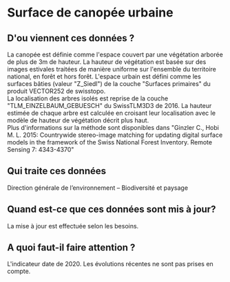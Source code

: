 <!--- Content retrieved by 'generate_doc_accordion_panels()' in fct_helpers.R & utils_helpers.R -->
<!--- Don't add linebreaks within paragraphs, add empty line at the end, prefer plain HTML for links -->

# Surface de canopée urbaine

## D'ou viennent ces données ?

La canopée est définie comme l'espace couvert par une végétation arborée de plus de 3m de hauteur. La hauteur de végétation est basée sur des images estivales traitées de manière uniforme sur l'ensemble du territoire national, en forêt et hors forêt. L'espace urbain est défini comme les surfaces bâties (valeur "Z_Siedl") de la couche "Surfaces primaires" du produit VECTOR252 de swisstopo. <br>
La localisation des arbres isolés est reprise de la couche "TLM_EINZELBAUM_GEBUESCH" du SwissTLM3D3 de 2016. La hauteur estimée de chaque arbre est calculée en croisant leur localisation avec le modèle de hauteur de végétation décrit plus haut. <br>
Plus d'informations sur la méthode sont disponibles dans "Ginzler C., Hobi M. L. 2015: Countrywide stereo-image matching for updating digital surface models in the framework of the Swiss National Forest Inventory. Remote Sensing 7: 4343-4370"

## Qui traite ces données

Direction générale de l’environnement – Biodiversité et paysage

## Quand est-ce que ces données sont mis à jour?

La mise à jour est effectuée selon les besoins.

## A quoi faut-il faire attention ?

L'indicateur date de 2020. Les évolutions récentes ne sont pas prises en compte.
